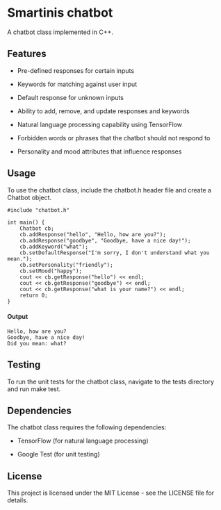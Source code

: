 # Smartinis chatbot

A chatbot class implemented in C++.

## Features

-   Pre-defined responses for certain inputs

-   Keywords for matching against user input

-   Default response for unknown inputs

-   Ability to add, remove, and update responses and keywords

-   Natural language processing capability using TensorFlow

-   Forbidden words or phrases that the chatbot should not respond to

-   Personality and mood attributes that influence responses

## Usage

To use the chatbot class, include the chatbot.h header file and create a Chatbot object.

```
#include "chatbot.h"

int main() {
    Chatbot cb;
    cb.addResponse("hello", "Hello, how are you?");
    cb.addResponse("goodbye", "Goodbye, have a nice day!");
    cb.addKeyword("what");
    cb.setDefaultResponse("I'm sorry, I don't understand what you mean.");
    cb.setPersonality("friendly");
    cb.setMood("happy");
    cout << cb.getResponse("hello") << endl;
    cout << cb.getResponse("goodbye") << endl;
    cout << cb.getResponse("what is your name?") << endl;
    return 0;
}
```

#### Output

```
Hello, how are you?
Goodbye, have a nice day!
Did you mean: what?
```

## Testing

To run the unit tests for the chatbot class, navigate to the tests directory and run make test.

## Dependencies

The chatbot class requires the following dependencies:

-   TensorFlow (for natural language processing)

-   Google Test (for unit testing)

## License

This project is licensed under the MIT License - see the LICENSE file for details.
